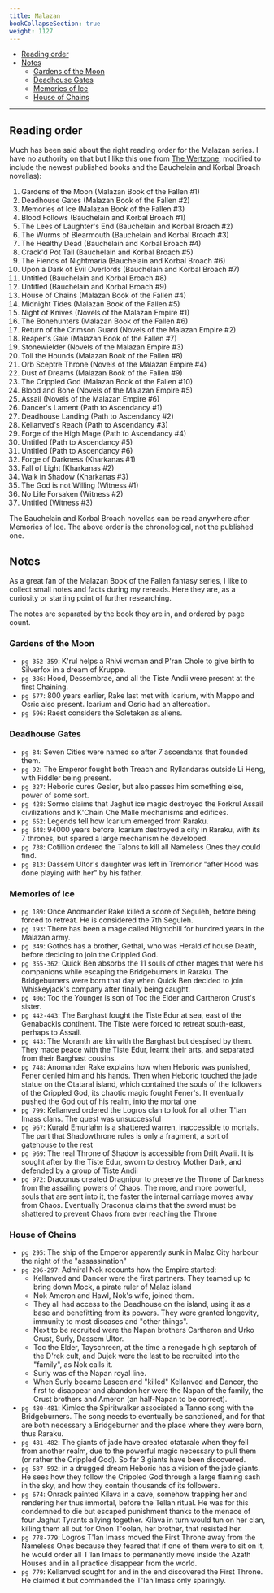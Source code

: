 ```yaml
---
title: Malazan
bookCollapseSection: true
weight: 1127
---
```


<!-- vim-markdown-toc GFM -->

* [Reading order](#reading-order)
* [Notes](#notes)
    * [Gardens of the Moon](#gardens-of-the-moon)
    * [Deadhouse Gates](#deadhouse-gates)
    * [Memories of Ice](#memories-of-ice)
    * [House of Chains](#house-of-chains)

<!-- vim-markdown-toc -->

--------------------

## Reading order

Much has been said about the right reading order for the Malazan series. I have no authority on that but I like this one from [The Wertzone](https://thewertzone.blogspot.com/2017/11/a-better-malazan-reading-order.html), modified to include the newest published books and the Bauchelain and Korbal Broach novellas):


1. Gardens of the Moon (Malazan Book of the Fallen #1)
2. Deadhouse Gates (Malazan Book of the Fallen #2)
3. Memories of Ice (Malazan Book of the Fallen #3)
4. Blood Follows (Bauchelain and Korbal Broach #1)
5. The Lees of Laughter's End (Bauchelain and Korbal Broach #2)
6. The Wurms of Blearmouth (Bauchelain and Korbal Broach #3)
7. The Healthy Dead (Bauchelain and Korbal Broach #4)
8. Crack'd Pot Tail (Bauchelain and Korbal Broach #5)
9. The Fiends of Nightmaria (Bauchelain and Korbal Broach #6)
10. Upon a Dark of Evil Overlords (Bauchelain and Korbal Broach #7)
11. Untitled (Bauchelain and Korbal Broach #8)
12. Untitled (Bauchelain and Korbal Broach #9)
13. House of Chains (Malazan Book of the Fallen #4)
14. Midnight Tides (Malazan Book of the Fallen #5)
15. Night of Knives (Novels of the Malazan Empire #1)
16. The Bonehunters (Malazan Book of the Fallen #6)
17. Return of the Crimson Guard (Novels of the Malazan Empire #2)
18. Reaper's Gale (Malazan Book of the Fallen #7)
19. Stonewielder (Novels of the Malazan Empire #3)
20. Toll the Hounds (Malazan Book of the Fallen #8)
21. Orb Sceptre Throne (Novels of the Malazan Empire #4)
22. Dust of Dreams (Malazan Book of the Fallen #9)
23. The Crippled God (Malazan Book of the Fallen #10)
24. Blood and Bone (Novels of the Malazan Empire #5)
25. Assail (Novels of the Malazan Empire #6)
26. Dancer's Lament (Path to Ascendancy #1)
27. Deadhouse Landing (Path to Ascendancy #2)
28. Kellanved's Reach (Path to Ascendancy #3)
29. Forge of the High Mage (Path to Ascendancy #4)
30. Untitled (Path to Ascendancy #5)
31. Untitled (Path to Ascendancy #6)
32. Forge of Darkness (Kharkanas #1)
33. Fall of Light (Kharkanas #2)
34. Walk in Shadow (Kharkanas #3)
35. The God is not Willing (Witness #1)
36. No Life Forsaken (Witness #2)
37. Untitled (Witness #3)

The Bauchelain and Korbal Broach novellas can be read anywhere after Memories of Ice. The above order is the chronological, not the published one.

## Notes

As a great fan of the Malazan Book of the Fallen fantasy series, I like to collect small notes and facts during my rereads. Here they are, as a curiosity or starting point of further researching.

The notes are separated by the book they are in, and ordered by page count.

### Gardens of the Moon

* `pg 352-359`: K'rul helps a Rhivi woman and P'ran Chole to give birth to Silverfox in a dream of Kruppe.
* `pg 386`: Hood, Dessembrae, and all the Tiste Andii were present at the first Chaining.
* `pg 577`: 800 years earlier, Rake last met with Icarium, with Mappo and Osric also present. Icarium and Osric had an altercation.
* `pg 596`: Raest considers the Soletaken as aliens.

### Deadhouse Gates

* `pg 84`: Seven Cities were named so after 7 ascendants that founded them.
* `pg 92`: The Emperor fought both Treach and Ryllandaras outside Li Heng, with Fiddler being present.
* `pg 327`: Heboric cures Gesler, but also passes him something else, power of some sort.
* `pg 428`: Sormo claims that Jaghut ice magic destroyed the Forkrul Assail civilizations and K'Chain Che'Malle mechanisms and edifices.
* `pg 652`: Legends tell how Icarium emerged from Raraku.
* `pg 648`: 94000 years before, Icarium destroyed a city in Raraku, with its 7 thrones, but spared a large mechanism he developed.
* `pg 738`: Cotillion ordered the Talons to kill all Nameless Ones they could find.
* `pg 813`: Dassem Ultor's daughter was left in Tremorlor "after Hood was done playing with her" by his father.

### Memories of Ice

* `pg 189`: Once Anomander Rake killed a score of Seguleh, before being forced to retreat. He is considered the 7th Seguleh.
* `pg 193`: There has been a mage called Nightchill for hundred years in the Malazan army.
* `pg 349`: Gothos has a brother, Gethal, who was Herald of house Death, before deciding to join the Crippled God.
* `pg 355-362`: Quick Ben absorbs the 11 souls of other mages that were his companions while escaping the Bridgeburners in Raraku. The Bridgeburners were born that day when Quick Ben decided to join Whiskeyjack's company after finally being caught.
* `pg 406`: Toc the Younger is son of Toc the Elder and Cartheron Crust's sister.
* `pg 442-443`: The Barghast fought the Tiste Edur at sea, east of the Genabackis continent. The Tiste were forced to retreat south-east, perhaps to Assail.
* `pg 443`: The Moranth are kin with the Barghast but despised by them. They made peace with the Tiste Edur, learnt their arts, and separated from their Barghast cousins.
* `pg 748`: Anomander Rake explains how when Heboric was punished, Fener denied him and his hands. Then when Heboric touched the jade statue on the Otataral island, which contained the souls of the followers of the Crippled God, its chaotic magic fought Fener's. It eventually pushed the God out of his realm, into the mortal one
* `pg 799`: Kellanved ordered the Logros clan to look for all other T'lan Imass clans. The quest was unsuccessful
* `pg 967`: Kurald Emurlahn is a shattered warren, inaccessible to mortals. The part that Shadowthrone rules is only a fragment, a sort of gatehouse to the rest
* `pg 969`: The real Throne of Shadow is accessible from Drift Avalii. It is sought after by the Tiste Edur, sworn to destroy Mother Dark, and defended by a group of Tiste Andii
* `pg 972`: Draconus created Dragnipur to preserve the Throne of Darkness from the assailing powers of Chaos. The more, and more powerful, souls that are sent into it, the faster the internal carriage moves away from Chaos. Eventually Draconus claims that the sword must be shattered to prevent Chaos from ever reaching the Throne

### House of Chains

* `pg 295`: The ship of the Emperor apparently sunk in Malaz City harbour the night of the "assassination"
* `pg 296-297`: Admiral Nok recounts how the Empire started:
    * Kellanved and Dancer were the first partners. They teamed up to bring down Mock, a pirate ruler of Malaz island
    * Nok Ameron and Hawl, Nok's wife, joined them.
    * They all had access to the Deadhouse on the island, using it as a base and benefitting from its powers. They were granted longevity, immunity to most diseases and "other things".
    * Next to be recruited were the Napan brothers Cartheron and Urko Crust, Surly, Dassem Ultor.
    * Toc the Elder, Tayschreen, at the time a renegade high septarch of the D'rek cult, and Dujek were the last to be recruited into the "family", as Nok calls it.
    * Surly was of the Napan royal line.
    * When Surly became Laseen and "killed" Kellanved and Dancer, the first to disappear and abandon her were the Napan of the family, the Crust brothers and Ameron (an half-Napan to be correct).
* `pg 480-481`: Kimloc the Spiritwalker associated a Tanno song with the Bridgeburners. The song needs to eventually be sanctioned, and for that are both necessary a Bridgeburner and the place where they were born, thus Raraku.
* `pg 481-482`: The giants of jade have created otatarale when they fell from another realm, due to the powerful magic necessary to pull them (or rather the Crippled God). So far 3 giants have been discovered.
* `pg 587-592`: in a drugged dream Heboric has a vision of the jade giants. He sees how they follow the Crippled God through a large flaming sash in the sky, and how they contain thousands of its followers.
* `pg 674`: Onrack painted Kilava in a cave, somehow trapping her and rendering her thus immortal, before the Tellan ritual. He was for this condemned to die but escaped punishment thanks to the menace of four Jaghut Tyrants allying 
  together. Kilava in turn would tun on her clan, killing them all but for Onon T'oolan, her brother, that resisted her.
* `pg 778-779`: Logros T'lan Imass moved the First Throne away from the Nameless Ones because they feared that if one of them were to sit on it, he would order all T'lan Imass to permanently move inside the Azath Houses and 
  in all practice disappear from the world.
* `pg 779`: Kellanved sought for and in the end discovered the First Throne. He claimed it but commanded the T'lan Imass only sparingly.
